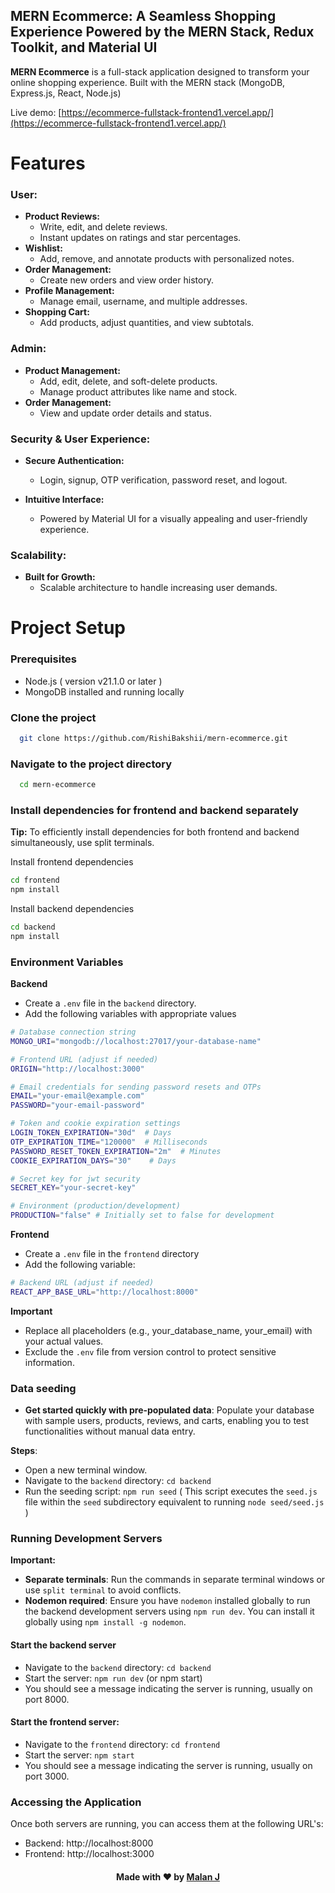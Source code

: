 ## MERN Ecommerce: A Seamless Shopping Experience Powered by the MERN Stack, Redux Toolkit, and Material UI
**MERN Ecommerce** is a full-stack application designed to transform your online shopping experience. Built with the MERN stack (MongoDB, Express.js, React, Node.js)

Live demo: [https://ecommerce-fullstack-frontend1.vercel.app/](https://ecommerce-fullstack-frontend1.vercel.app/)
# **Features**

### **User:**

- **Product Reviews:**
  - Write, edit, and delete reviews.
  - Instant updates on ratings and star percentages.
- **Wishlist:**
  - Add, remove, and annotate products with personalized notes.
- **Order Management:**
  - Create new orders and view order history.
- **Profile Management:**
  - Manage email, username, and multiple addresses.
- **Shopping Cart:**
  - Add products, adjust quantities, and view subtotals.

### **Admin:**

- **Product Management:**
  - Add, edit, delete, and soft-delete products.
  - Manage product attributes like name and stock.
- **Order Management:**
  - View and update order details and status.

### **Security & User Experience:**

- **Secure Authentication:**

  - Login, signup, OTP verification, password reset, and logout.

- **Intuitive Interface:**
  - Powered by Material UI for a visually appealing and user-friendly experience.

### **Scalability:**

- **Built for Growth:**
  - Scalable architecture to handle increasing user demands.

# **Project Setup**

### Prerequisites

- Node.js ( version v21.1.0 or later )
- MongoDB installed and running locally

### Clone the project

```bash
  git clone https://github.com/RishiBakshii/mern-ecommerce.git
```

### Navigate to the project directory

```bash
  cd mern-ecommerce
```

### Install dependencies for frontend and backend separately

**Tip:** To efficiently install dependencies for both frontend and backend simultaneously, use split terminals.

Install frontend dependencies

```bash
cd frontend
npm install
```

Install backend dependencies

```bash
cd backend
npm install
```

### Environment Variables

**Backend**

- Create a `.env` file in the `backend` directory.
- Add the following variables with appropriate values

```bash
# Database connection string
MONGO_URI="mongodb://localhost:27017/your-database-name"

# Frontend URL (adjust if needed)
ORIGIN="http://localhost:3000"

# Email credentials for sending password resets and OTPs
EMAIL="your-email@example.com"
PASSWORD="your-email-password"

# Token and cookie expiration settings
LOGIN_TOKEN_EXPIRATION="30d"  # Days
OTP_EXPIRATION_TIME="120000"  # Milliseconds
PASSWORD_RESET_TOKEN_EXPIRATION="2m"  # Minutes
COOKIE_EXPIRATION_DAYS="30"    # Days

# Secret key for jwt security
SECRET_KEY="your-secret-key"

# Environment (production/development)
PRODUCTION="false" # Initially set to false for development
```

**Frontend**

- Create a `.env` file in the `frontend` directory
- Add the following variable:

```bash
# Backend URL (adjust if needed)
REACT_APP_BASE_URL="http://localhost:8000"
```

**Important**

- Replace all placeholders (e.g., your_database_name, your_email) with your actual values.
- Exclude the `.env` file from version control to protect sensitive information.

### Data seeding

- **Get started quickly with pre-populated data**: Populate your database with sample users, products, reviews, and carts, enabling you to test functionalities without manual data entry.

**Steps**:

- Open a new terminal window.
- Navigate to the `backend` directory: `cd backend`
- Run the seeding script: `npm run seed` ( This script executes the `seed.js` file within the `seed` subdirectory equivalent to running `node seed/seed.js` )

### Running Development Servers

**Important:**

- **Separate terminals**: Run the commands in separate terminal windows or use `split terminal` to avoid conflicts.
- **Nodemon required**: Ensure you have `nodemon` installed globally to run the backend development servers using `npm run dev`. You can install it globally using `npm install -g nodemon`.

#### Start the backend server

- Navigate to the `backend` directory: `cd backend`
- Start the server: `npm run dev` (or npm start)
- You should see a message indicating the server is running, usually on port 8000.

#### Start the frontend server:

- Navigate to the `frontend` directory: `cd frontend`
- Start the server: `npm start`
- You should see a message indicating the server is running, usually on port 3000.


### Accessing the Application

Once both servers are running, you can access them at the following URL's:

- Backend: http://localhost:8000
- Frontend: http://localhost:3000



#### <center> Made with ❤️ by [Malan J](https://github.com/Malan-J) </center>
